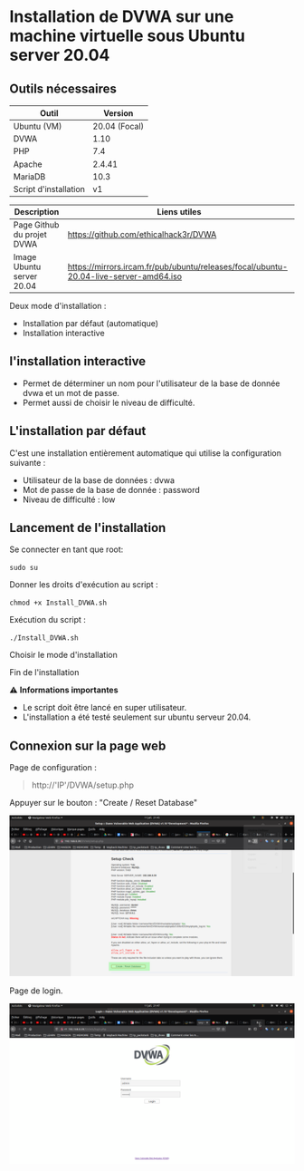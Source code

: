 # Installation de DVWA sur une machine virtuelle sous Ubuntu server 20.04

## Outils nécessaires

|Outil|Version|
|---|---|
|Ubuntu (VM)|20.04 (Focal)|
|DVWA|1.10|
|PHP|7.4|
|Apache|2.4.41|
|MariaDB|10.3|
|Script d'installation|v1|

|Description|Liens utiles|
|---|---|
|Page Github du projet DVWA|https://github.com/ethicalhack3r/DVWA|
|Image Ubuntu server 20.04|https://mirrors.ircam.fr/pub/ubuntu/releases/focal/ubuntu-20.04-live-server-amd64.iso|

Deux mode d'installation :
* Installation par défaut (automatique)
* Installation interactive

## l'installation interactive

* Permet de déterminer un nom pour l'utilisateur de la base de donnée dvwa et un mot de passe.
* Permet aussi de choisir le niveau de difficulté.

## L'installation par défaut

C'est une installation entièrement automatique qui utilise la configuration suivante :

  * Utilisateur de la base de données : dvwa
  * Mot de passe de la base de donnée : password
  * Niveau de difficulté : low

## Lancement de l'installation

Se connecter en tant que root:

`sudo su`

Donner les droits d'exécution au script :

`chmod +x Install_DVWA.sh`

Exécution du script :

`./Install_DVWA.sh`

Choisir le mode d'installation

Fin de l'installation

:warning: **Informations importantes**

* Le script doit être lancé en super utilisateur.
* L'installation a été testé seulement sur ubuntu serveur 20.04.

## Connexion sur la page web

Page de configuration :

> http://'IP'/DVWA/setup.php

Appuyer sur le bouton : "Create / Reset Database"

![config](https://github.com/DOSSANTOSDaniel/Install_DVWA/blob/master/Images/config.png)

Page de login.

![login](https://github.com/DOSSANTOSDaniel/Install_DVWA/blob/master/Images/login.png)
